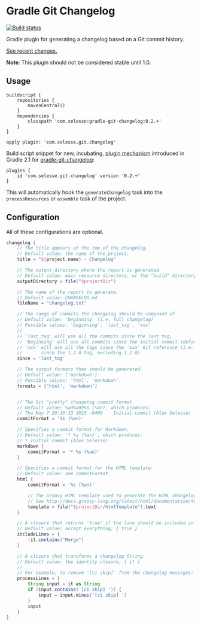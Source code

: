 # Gradle Git Changelog

[![Build status](https://travis-ci.org/selesse/gradle-git-changelog.png)](https://travis-ci.org/selesse/gradle-git-changelog)

Gradle plugin for generating a changelog based on a Git commit history.

[See recent changes.](CHANGELOG.md)

**Note**: This plugin should not be considered stable until 1.0.

## Usage

```
buildscript {
    repositories {
        mavenCentral()
    }
    dependencies {
        classpath 'com.selesse:gradle-git-changelog:0.2.+'
    }
}

apply plugin: 'com.selesse.git.changelog'
```

Build script snippet for new, incubating, [plugin mechanism](https://docs.gradle.org/current/userguide/plugins.html) introduced in Gradle 2.1 for [gradle-git-changelog](https://plugins.gradle.org/plugin/com.selesse.git.changelog):

```
plugins {
    id 'com.selesse.git.changelog' version '0.2.+'
}
```

This will automatically hook the `generateChangelog` task into the
`processResources` or `assemble` task of the project.

## Configuration

All of these configurations are optional.

```groovy
changelog {
    // The title appears at the top of the changelog.
    // Default value: the name of the project.
    title = "${project.name} - Changelog"

    // The output directory where the report is generated.
    // Default value: main resource directory, or the "build" directory
    outputDirectory = file("$projectDir")

    // The name of the report to generate.
    // Default value: CHANGELOG.md
    fileName = "changelog.txt"

    // The range of commits the changelog should be composed of.
    // Default value: 'beginning' (i.e. full changelog)
    // Possible values: 'beginning', 'last_tag', 'xxx'
    //
    // 'last_tag' will use all the commits since the last tag,
    // 'beginning' will use all commits since the initial commit (default)
    // 'xxx' will use all the tags since the 'xxx' Git reference (i.e. `since = 1.2.0` will display the changelog
    //       since the 1.2.0 tag, excluding 1.2.0)
    since = 'last_tag'

    // The output formats that should be generated.
    // Default value: ['markdown']
    // Possible values: 'html', 'markdown'.
    formats = ['html', 'markdown']


    // The Git "pretty" changelog commit format.
    // Default value: %ad%x09%s (%an), which produces:
    // Thu May 7 20:10:33 2015 -0400	Initial commit (Alex Selesse)
    commitFormat = '%s (%an)'

    // Specifies a commit format for Markdown.
    // Default value: '* %s (%an)', which produces:
    // * Initial commit (Alex Selesse)
    markdown {
        commitFormat = '* %s (%an)'
    }

    // Specifies a commit format for the HTML template.
    // Default value: see commitFormat
    html {
        commitFormat = '%s (%an)'

        // The Groovy HTML template used to generate the HTML changelog.
        // See http://docs.groovy-lang.org/latest/html/documentation/template-engines.html
        template = file("$projectDir/htmlTemplate").text
    }

    // A closure that returns 'true' if the line should be included in the changelog.
    // Default value: accept everything, { true }
    includeLines = {
        !it.contains("Merge")
    }

    // A closure that transforms a changelog String.
    // Default value: the identity closure, { it }
    //
    // For example, to remove '[ci skip]' from the changelog messages:
    processLines = {
        String input = it as String
        if (input.contains('[ci skip] ')) {
            input = input.minus('[ci skip] ')
        }
        input
    }
}
```

